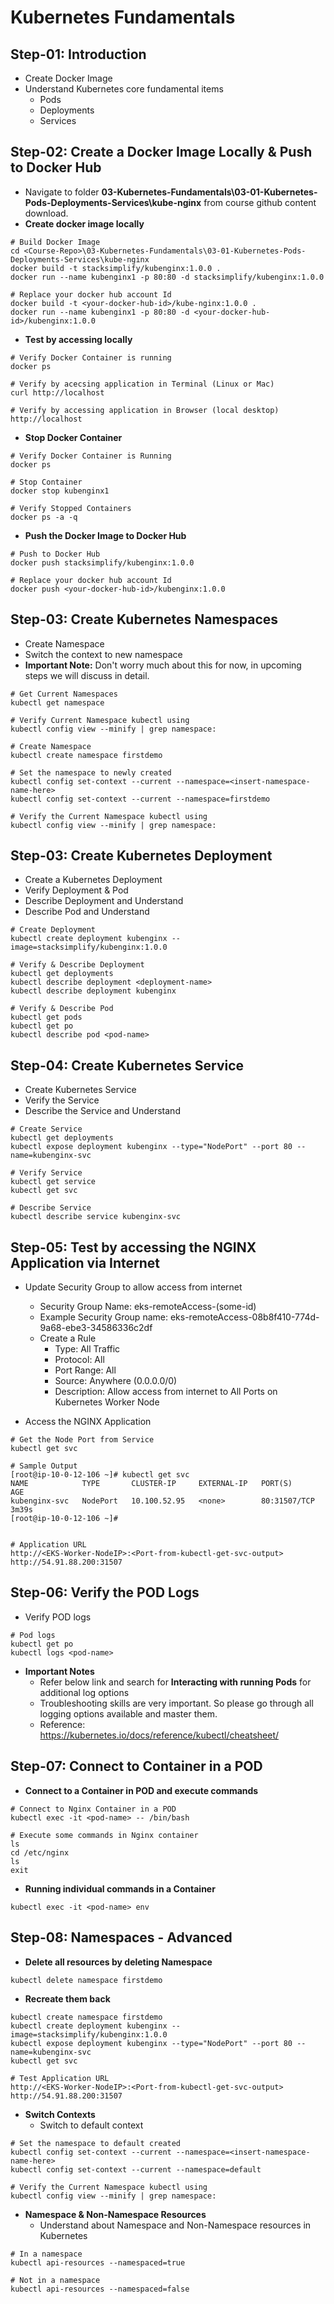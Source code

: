# Kubernetes Fundamentals

## Step-01: Introduction
- Create Docker Image
- Understand Kubernetes core fundamental items
    - Pods
    - Deployments
    - Services

## Step-02: Create a Docker Image Locally & Push to Docker Hub
- Navigate to folder **03-Kubernetes-Fundamentals\03-01-Kubernetes-Pods-Deployments-Services\kube-nginx** from course github content download.
- **Create docker image locally**
```
# Build Docker Image
cd <Course-Repo>\03-Kubernetes-Fundamentals\03-01-Kubernetes-Pods-Deployments-Services\kube-nginx
docker build -t stacksimplify/kubenginx:1.0.0 .
docker run --name kubenginx1 -p 80:80 -d stacksimplify/kubenginx:1.0.0

# Replace your docker hub account Id
docker build -t <your-docker-hub-id>/kube-nginx:1.0.0 .
docker run --name kubenginx1 -p 80:80 -d <your-docker-hub-id>/kubenginx:1.0.0
```
- **Test by accessing locally**
```
# Verify Docker Container is running
docker ps

# Verify by acecsing application in Terminal (Linux or Mac)
curl http://localhost  

# Verify by accessing application in Browser (local desktop)
http://localhost  
```
- **Stop Docker Container**
```
# Verify Docker Container is Running
docker ps

# Stop Container
docker stop kubenginx1

# Verify Stopped Containers
docker ps -a -q
```
- **Push the Docker Image to Docker Hub**
```
# Push to Docker Hub
docker push stacksimplify/kubenginx:1.0.0

# Replace your docker hub account Id
docker push <your-docker-hub-id>/kubenginx:1.0.0
```

## Step-03: Create Kubernetes Namespaces
- Create Namespace
- Switch the context to new namespace
- **Important Note:** Don't worry much about this for now, in upcoming steps we will discuss in detail.
```
# Get Current Namespaces
kubectl get namespace

# Verify Current Namespace kubectl using 
kubectl config view --minify | grep namespace:

# Create Namespace
kubectl create namespace firstdemo

# Set the namespace to newly created
kubectl config set-context --current --namespace=<insert-namespace-name-here>
kubectl config set-context --current --namespace=firstdemo

# Verify the Current Namespace kubectl using 
kubectl config view --minify | grep namespace:
```

## Step-03: Create Kubernetes Deployment
- Create a Kubernetes Deployment
- Verify Deployment & Pod
- Describe Deployment and Understand
- Describe Pod and Understand
```
# Create Deployment
kubectl create deployment kubenginx --image=stacksimplify/kubenginx:1.0.0

# Verify & Describe Deployment
kubectl get deployments
kubectl describe deployment <deployment-name>
kubectl describe deployment kubenginx

# Verify & Describe Pod
kubectl get pods
kubectl get po
kubectl describe pod <pod-name>
```

## Step-04: Create Kubernetes Service 
- Create Kubernetes Service
- Verify the Service
- Describe the Service and Understand 
```
# Create Service
kubectl get deployments
kubectl expose deployment kubenginx --type="NodePort" --port 80 --name=kubenginx-svc

# Verify Service
kubectl get service
kubectl get svc

# Describe Service
kubectl describe service kubenginx-svc
```

## Step-05: Test by accessing the NGINX Application via Internet
- Update Security Group  to allow access from internet
    - Security Group Name: eks-remoteAccess-(some-id)
    - Example Security Group name: eks-remoteAccess-08b8f410-774d-9a68-ebe3-34586336c2df
    - Create a Rule
        - Type: All Traffic
        - Protocol: All
        - Port Range: All
        - Source: Anywhere (0.0.0.0/0)
        - Description: Allow access from internet to All Ports on Kubernetes Worker Node

- Access the NGINX Application
```
# Get the Node Port from Service
kubectl get svc

# Sample Output
[root@ip-10-0-12-106 ~]# kubectl get svc
NAME            TYPE       CLUSTER-IP     EXTERNAL-IP   PORT(S)        AGE
kubenginx-svc   NodePort   10.100.52.95   <none>        80:31507/TCP   3m39s
[root@ip-10-0-12-106 ~]#


# Application URL 
http://<EKS-Worker-NodeIP>:<Port-from-kubectl-get-svc-output>
http://54.91.88.200:31507
```


## Step-06: Verify the POD Logs 
- Verify POD logs
```
# Pod logs
kubectl get po
kubectl logs <pod-name>
```
- **Important Notes**
    - Refer below link and search for **Interacting with running Pods** for additional log options
    - Troubleshooting skills are very important. So please go through all logging options available and master them.
    - Reference: https://kubernetes.io/docs/reference/kubectl/cheatsheet/

## Step-07: Connect to Container in a POD
- **Connect to a Container in POD and execute commands**
```
# Connect to Nginx Container in a POD
kubectl exec -it <pod-name> -- /bin/bash

# Execute some commands in Nginx container
ls
cd /etc/nginx
ls
exit
```
- **Running individual commands in a Container**
```
kubectl exec -it <pod-name> env
```
## Step-08: Namespaces - Advanced
- **Delete all resources by deleting Namespace**
```
kubectl delete namespace firstdemo
```

- **Recreate them back**
```
kubectl create namespace firstdemo
kubectl create deployment kubenginx --image=stacksimplify/kubenginx:1.0.0
kubectl expose deployment kubenginx --type="NodePort" --port 80 --name=kubenginx-svc
kubectl get svc

# Test Application URL 
http://<EKS-Worker-NodeIP>:<Port-from-kubectl-get-svc-output>
http://54.91.88.200:31507
```

- **Switch Contexts**
    - Switch to default context
```
# Set the namespace to default created
kubectl config set-context --current --namespace=<insert-namespace-name-here>
kubectl config set-context --current --namespace=default

# Verify the Current Namespace kubectl using 
kubectl config view --minify | grep namespace:
```

- **Namespace & Non-Namespace Resources**
    - Understand about Namespace and Non-Namespace resources in Kubernetes
```
# In a namespace
kubectl api-resources --namespaced=true

# Not in a namespace
kubectl api-resources --namespaced=false
```


